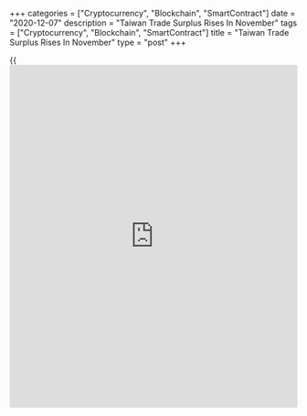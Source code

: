 +++
categories = ["Cryptocurrency", "Blockchain", "SmartContract"]
date = "2020-12-07"
description = "Taiwan Trade Surplus Rises In November"
tags = ["Cryptocurrency", "Blockchain", "SmartContract"]
title = "Taiwan Trade Surplus Rises In November"
type = "post"
+++

{{<iframe id="large-banner" src="https://www.bounty.group/#slide=5.0" width="100%" height="600" scrolling="no" style="border: 0px solid rgb(216, 221, 230); border-radius: 3px;">}}

Taiwan's trade surplus grew in November as exports and imports increased
from last year, figures from the Ministry of Finance showed on Monday.

The trade surplus increased to US$5.269 billion in November from
US$4.270 billion in last year. Economists had expected a surplus of
US$6.43 billion. In September, the trade surplus was US$7.463 billion.

Exports rose 12.0 percent year-on-year in November, following an 11.2
percent increase in October. Economists had expected an increase of 8.4
percent.

Imports grew 10.0 percent annually in November, reversing a 1.0 percent
decrease in the preceding month. Economists had forecast a rise of 0.3
percent.

Exports of parts of electronic products, information, communication and
audio-video products, base metals and articles of base metal, plastics
and rubber and articles thereof, and machinery grew in November.

Imports of parts of electronic product, information, communication and
audio-video products increased in November, while those of mineral
products, machinery and chemicals declined.

Exports to Mainland China and Hong Kong, U.S.A, ASEAN and Europe grew in
November.

In the January to November period, exports rose 4.2 percent and imports
gained 0.2 percent from a year ago.

For comments and feedback [contact](https://www.playgroundfx.com/contact/): editorial@rtt[news](https://www.letsplayfx.com/blog/forex-news-website/).com

[Economic News][1]

 **What parts of the world are seeing the best (and worst) economic
performances lately? Click[here][2] to check out our [Econ Scorecard][2]
and find out! See up-to-the-moment [ranking](https://www.playgroundfx.com/blog/crypto-exchange-ranking/)s for the best and worst
performers in [GDP][3], [unemployment rate][4], [inflation][5] and much
more.**

   1. www.rtt[news](https://www.letsplayfx.com/blog/forex-news-website/).com/Content/EconomicNews.aspx
   2. www.rtt[news](https://www.letsplayfx.com/blog/forex-news-website/).com/economic-scorecard/world-rank/retail-sales/highest-performance.aspx
   3. www.rtt[news](https://www.letsplayfx.com/blog/forex-news-website/).com/economic-scorecard/world-rank/GDP/highest-performance.aspx
   4. www.rtt[news](https://www.letsplayfx.com/blog/forex-news-website/).com/economic-scorecard/world-rank/unemployment-rate/lowest-performance.aspx
   5. www.rtt[news](https://www.letsplayfx.com/blog/forex-news-website/).com/economic-scorecard/world-rank/CPI/highest-performance.aspx